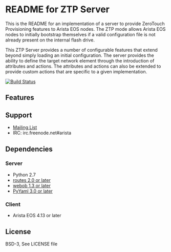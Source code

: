 # README for ZTP Server
This is the README for an implementation of a server to provide ZeroTouch Provisioning features to Arista EOS nodes.  The ZTP mode allows Arista EOS nodes to initially bootstrap themselves if a valid configuration file is not already present on the internal flash drive.

This ZTP Server provides a number of configurable features that extend beyond simply loading an initial configuration.   The server provides the ability to define the target network element through the introduction of attributes and actions.   The attributes and actions can also be extended to provide custom actions that are specific to a given implementation.


[![Build Status](https://travis-ci.org/arista-eosplus/ztpserver.png?branch=develop)](https://travis-ci.org/arista-eosplus/ztpserver)

## Features

## Support

* [Mailing List](https://groups.google.com/forum/#!forum/eosplus)
* IRC: irc.freenode.net#arista

## Dependencies

### Server
* Python 2.7
* [routes 2.0 or later](https://pypi.python.org/pypi/Routes)
* [webob 1.3 or later](http://webob.org/)
* [PyYaml 3.0 or later](http://pyyaml.org/)

### Client
* Arista EOS 4.13 or later

## License
BSD-3, See LICENSE file

